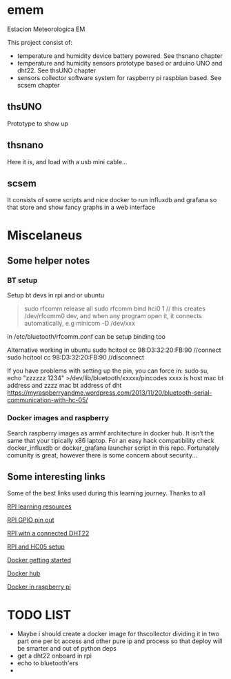 # emem
Estacion Meteorologica EM

This project consist of:
- temperature and humidity device battery powered. See thsnano chapter
- temperature and humidity sensors prototype based or arduino UNO and dht22. See thsUNO chapter
- sensors collector software system for raspberry pi raspbian based. See scsem chapter


## thsUNO

Prototype to show up 

## thsnano

Here it is, and load with a usb mini cable...

## scsem 

It consists of some scripts and nice docker to run influxdb and grafana so that store and show fancy graphs in a web interface


# Miscelaneus 

## Some helper notes

### BT setup 

Setup bt devs in rpi and or ubuntu
>sudo rfcomm release all
>sudo rfcomm bind hci0 <hc5 addr> 1  // this creates /dev/rfcomm0 dev, and when any program open it, it connects automatically, e.g minicom -D /dev/xxx

in /etc/bluetooth/rfcomm.conf can be setup binding too

Alternative working in ubuntu
sudo hcitool cc 98:D3:32:20:FB:90  //connect
sudo hcitool cc 98:D3:32:20:FB:90  //disconnect

If you have problems with setting up the pin, you can force in: sudo su,  echo "zzzzzz 1234" >/dev/lib/bluetooth/xxxxx/pincodes   xxxx is host mac bt address and zzzz mac bt address of dht 
https://myraspberryandme.wordpress.com/2013/11/20/bluetooth-serial-communication-with-hc-05/

### Docker images and raspberry

Search raspberry images as armhf architecture in docker hub. It isn't the same that your tipically x86 laptop.  For an easy hack compatibility check docker_influxdb or docker_grafana launcher script in this repo.  Fortunately comunity is great, however there is some concern about security... 

## Some interesting links

Some of the best links used during this learning journey. Thanks to all 

[RPI learning resources](https://www.raspberrypi.org/resources/learn/)

[RPI GPIO pin out](https://pinout.xyz/pinout/pin12_gpio18#)

[RPI witn a connected DHT22](https://github.com/adafruit/Adafruit_Python_DHT)

[RPI and HC05 setup](https://myraspberryandme.wordpress.com/2013/11/20/bluetooth-serial-communication-with-hc-05/)

[Docker getting started](https://docs.docker.com/get-started/)

[Docker hub](https://hub.docker.com/)

[Docker in raspberry pi](https://blog.alexellis.io/5-things-docker-rpi/)



# TODO LIST
- Maybe i should create a docker image for thscollector dividing it in two part one per bt access and other pure ip and process so that deploy will be smarter and out of python deps
- get a dht22 onboard in rpi
- echo to bluetooth'ers
- 


